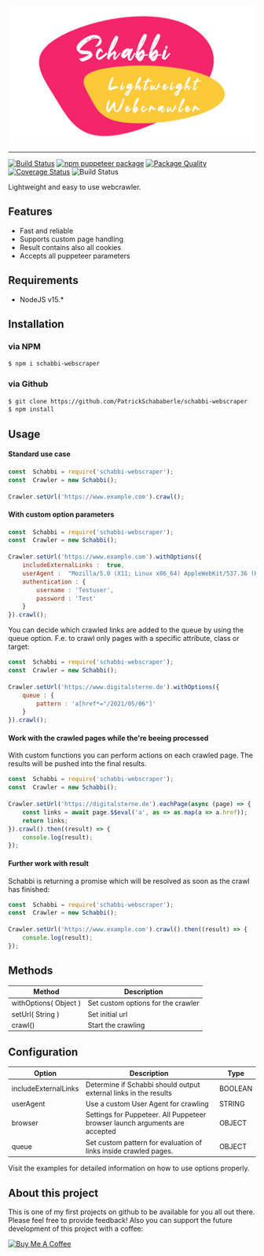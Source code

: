 <p align="center"><img src="/schabbi_teaser.png" alt="Schabbi Webscraper"></p>
<hr>
<!-- [START badges] -->

[![Build Status](https://travis-ci.com/PatrickSchababerle/schabbi-webscraper.svg?token=x3Xxx6fmnZtByDoY9d4v&branch=master)](https://travis-ci.com/PatrickSchababerle/schabbi-webscraper)
[![npm puppeteer package](https://img.shields.io/npm/v/schabbi-webscraper)](https://npmjs.org/package/schabbi-webscraper)
[![Package Quality](https://packagequality.com/shield/schabbi-webscraper.svg)](https://packagequality.com/#?package=schabbi-webscraper)
[![Coverage Status](https://coveralls.io/repos/github/PatrickSchababerle/schabbi-webscraper/badge.svg?branch=master)](https://coveralls.io/github/PatrickSchababerle/schabbi-webscraper?branch=master)
![Build Status](https://img.shields.io/david/PatrickSchababerle/schabbi-webscraper)

<!-- [END badges] -->

Lightweight and easy to use webcrawler.

## Features

- Fast and reliable
- Supports custom page handling
- Result contains also all cookies
- Accepts all puppeteer parameters

## Requirements

 - NodeJS v15.*

## Installation

### via NPM
```bash
$ npm i schabbi-webscraper
```
### via Github
```bash
$ git clone https://github.com/PatrickSchababerle/schabbi-webscraper
$ npm install
```
## Usage

#### Standard use case
```js
const  Schabbi = require('schabbi-webscraper');
const  Crawler = new Schabbi();      

Crawler.setUrl('https://www.example.com').crawl();
```
#### With custom option parameters
```js
const  Schabbi = require('schabbi-webscraper');
const  Crawler = new Schabbi();

Crawler.setUrl('https://www.example.com').withOptions({
    includeExternalLinks :  true,
    userAgent :  "Mozilla/5.0 (X11; Linux x86_64) AppleWebKit/537.36 (KHTML, like Gecko) Chrome/78.0.3904.108 Safari/537.36",
    authentication : {
        username : 'Testuser',
        password : 'Test'
    }
}).crawl();
```
You can decide which crawled links are added to the queue by using the queue option. F.e. to crawl only pages with a specific attribute, class or target:
```js
const  Schabbi = require('schabbi-webscraper');
const  Crawler = new Schabbi();

Crawler.setUrl('https://www.digitalsterne.de').withOptions({
    queue : {
        pattern : 'a[href*="/2021/05/06"]'
    }
}).crawl();
```
#### Work with the crawled pages while the're beeing processed

With custom functions you can perform actions on each crawled page. The results will be pushed into the final results.
```js
const  Schabbi = require('schabbi-webscraper');
const  Crawler = new Schabbi();

Crawler.setUrl('https://digitalsterne.de').eachPage(async (page) => {
    const links = await page.$$eval('a', as => as.map(a => a.href));
    return links;
}).crawl().then((result) => {
    console.log(result);
});
```
#### Further work with result

Schabbi is returning a promise which will be resolved as soon as the crawl has finished:
```js
const  Schabbi = require('schabbi-webscraper');
const  Crawler = new Schabbi();

Crawler.setUrl('https://www.example.com').crawl().then((result) => {
    console.log(result);
});
```
## Methods

| Method | Description |
|--|--|
| withOptions( Object ) | Set custom options for the crawler |
| setUrl( String ) | Set initial url |
| crawl() | Start the crawling |


## Configuration

| Option | Description | Type |
|--|--|--|
| includeExternalLinks | Determine if Schabbi should output external links in the results | BOOLEAN |
| userAgent | Use a custom User Agent for crawling | STRING |
| browser | Settings for Puppeteer. All Puppeteer browser launch arguments are accepted | OBJECT |
| queue | Set custom pattern for evaluation of links inside crawled pages. | OBJECT |

Visit the examples for detailed information on how to use options properly.


## About this project

This is one of my first projects on github to be available for you all out there. Please feel free to provide feedback! Also you can support the future development of this project with a coffee:

<a href="https://www.buymeacoffee.com/schabbi" target="_blank"><img src="https://cdn.buymeacoffee.com/buttons/v2/default-blue.png" alt="Buy Me A Coffee" style="height: 60px !important;width: 175px !important;" ></a>
